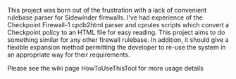 This project was born out of the frustration with a lack of convenient rulebase parser for Sidewinder firewalls. I've had experience of the Checkpoint Firewall-1 cpdb2html parser and cprules scripts which convert a Checkpoint policy to an HTML file for easy reading. This project aims to do something similar for any other firewall rulebase. In addition, it should give a flexible expansion method permitting the developer to re-use the system in an appropriate way for their requirements.

Please see the wiki page HowToUseThisTool for more usage details